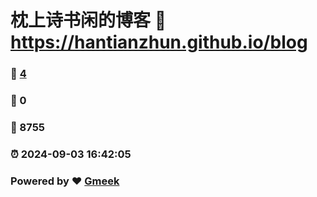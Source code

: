 # 枕上诗书闲的博客 :link: https://hantianzhun.github.io/blog 
### :page_facing_up: [4](https://hantianzhun.github.io/blog/tag.html) 
### :speech_balloon: 0 
### :hibiscus: 8755 
### :alarm_clock: 2024-09-03 16:42:05 
### Powered by :heart: [Gmeek](https://github.com/Meekdai/Gmeek)
